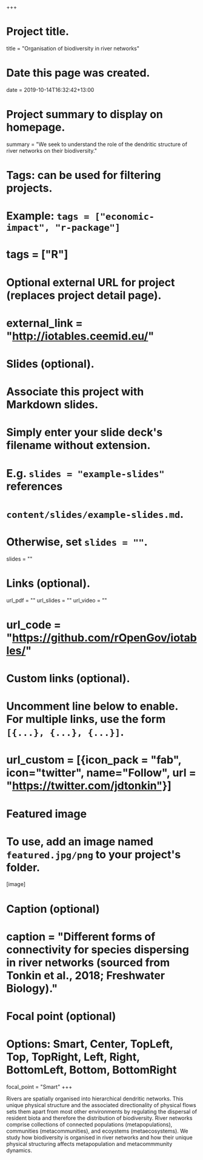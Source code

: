 +++
# Project title.
title = "Organisation of biodiversity in river networks"

# Date this page was created.
date = 2019-10-14T16:32:42+13:00

# Project summary to display on homepage.
summary = "We seek to understand the role of the dendritic structure of river networks on their biodiversity."

# Tags: can be used for filtering projects.
# Example: `tags = ["economic-impact", "r-package"]`
# tags = ["R"]

# Optional external URL for project (replaces project detail page).
# external_link = "http://iotables.ceemid.eu/"

# Slides (optional).
#   Associate this project with Markdown slides.
#   Simply enter your slide deck's filename without extension.
#   E.g. `slides = "example-slides"` references 
#   `content/slides/example-slides.md`.
#   Otherwise, set `slides = ""`.
slides = ""

# Links (optional).
url_pdf = ""
url_slides = ""
url_video = ""
# url_code = "https://github.com/rOpenGov/iotables/"

# Custom links (optional).
#   Uncomment line below to enable. For multiple links, use the form `[{...}, {...}, {...}]`.
# url_custom = [{icon_pack = "fab", icon="twitter", name="Follow", url = "https://twitter.com/jdtonkin"}]

# Featured image
# To use, add an image named `featured.jpg/png` to your project's folder. 
[image]
  # Caption (optional)
  # caption = "Different forms of connectivity for species dispersing in river networks (sourced from Tonkin et al., 2018; Freshwater Biology)."
  
  # Focal point (optional)
  # Options: Smart, Center, TopLeft, Top, TopRight, Left, Right, BottomLeft, Bottom, BottomRight
  focal_point = "Smart"
+++


Rivers are spatially organised into hierarchical dendritic networks. This unique physical structure and the associated directionality of physical flows sets them apart from most other environments by regulating the dispersal of resident biota and therefore the distribution of biodiversity. River networks comprise collections of connected populations (metapopulations), communities (metacommunities), and ecoystems (metaecosystems). We study how biodiversity is organised in river networks and how their unique physical structuring affects metapopulation and metacommmunity dynamics.
